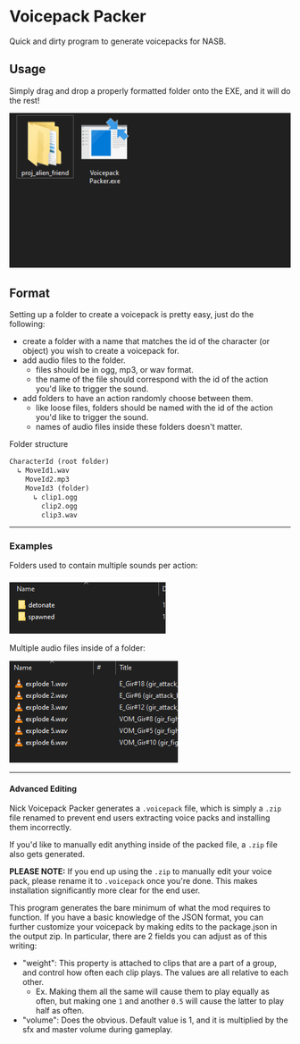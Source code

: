 # Voicepack Packer
Quick and dirty program to generate voicepacks for NASB.

## Usage
Simply drag and drop a properly formatted folder onto the EXE, and it will do the rest!

![alt text](https://github.com/DeadlyKitten/NickVoicepackPacker/blob/master/Resources/demo.gif?raw=true)

## Format
Setting up a folder to create a voicepack is pretty easy, just do the following:
- create a folder with a name that matches the id of the character (or object) you wish to create a voicepack for.
- add audio files to the folder.
  - files should be in ogg, mp3, or wav format.
  - the name of the file should correspond with the id of the action you'd like to trigger the sound.
- add folders to have an action randomly choose between them.
  - like loose files, folders should be named with the id of the action you'd like to trigger the sound.
  - names of audio files inside these folders doesn't matter.

Folder structure
```
CharacterId (root folder)
  ↳ MoveId1.wav
    MoveId2.mp3
    MoveId3 (folder)
      ↳ clip1.ogg
        clip2.ogg
        clip3.wav 
```
  
------

  ### Examples
  
  Folders used to contain multiple sounds per action:
  
  ![alt text](https://github.com/DeadlyKitten/NickVoicepackPacker/blob/master/Resources/screenshot_contents_1.png?raw=true)
  
  Multiple audio files inside of a folder:
  
  ![alt text](https://github.com/DeadlyKitten/NickVoicepackPacker/blob/master/Resources/Screenshot_contents_2.png?raw=true)
  
  -----
  
  #### Advanced Editing
  
  Nick Voicepack Packer generates a `.voicepack` file, which is simply a `.zip` file renamed to prevent end users extracting voice packs and installing them incorrectly.

  If you'd like to manually edit anything inside of the packed file, a `.zip` file also gets generated.

  **PLEASE NOTE:** If you end up using the `.zip` to manually edit your voice pack, please rename it to `.voicepack` once you're done. This makes installation significantly more clear for the end user.


  This program generates the bare minimum of what the mod requires to function. If you have a basic knowledge of the JSON format, you can further customize your voicepack by making edits to the package.json in the output zip.
  In particular, there are 2 fields you can adjust as of this writing:
  - "weight": This property is attached to clips that are a part of a group, and control how often each clip plays. The values are all relative to each other.
    - Ex. Making them all the same will cause them to play equally as often, but making one `1` and another `0.5` will cause the latter to play half as often.
  - "volume": Does the obvious. Default value is 1, and it is multiplied by the sfx and master volume during gameplay.
